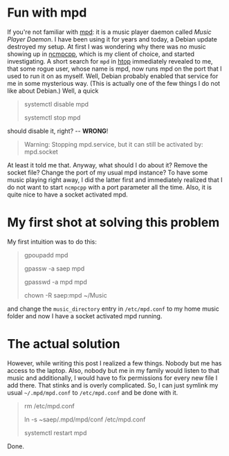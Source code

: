 # Fun with mpd

If you're not familiar with [mpd](http://www.musicpd.org/): it is a
music player daemon called _Music Player Daemon_. I have been using it for
years and today, a Debian update destroyed my setup. At first I was
wondering why there was no music showing up in
[ncmpcpp](http://ncmpcpp.rybczak.net/), which is my client of choice, and
started investigating. A short search for `mpd` in
[htop](http://hisham.hm/htop/) immediately revealed to me, that some rogue
user, whose name is mpd, now runs mpd on the port that I used to run it on
as myself. Well, Debian probably enabled that service for me in some
mysterious way. (This is actually one of the few things I do not like about
Debian.) Well, a quick

> systemctl disable mpd
>
> systemctl stop mpd

should disable it, right? -- __WRONG__!

> Warning: Stopping mpd.service, but it can still be activated by:
>  mpd.socket

At least it told me that. Anyway, what should I do about it? Remove the
socket file? Change the port of my usual mpd instance? To have some music
playing right away, I did the latter first and immediately realized that
I do not want to start `ncmpcpp` with a port parameter all the time. Also,
it is quite nice to have a socket activated mpd.

# My first shot at solving this problem

My first intuition was to do this:

> gpoupadd mpd
>
> gpassw -a saep mpd
>
> gpasswd -a mpd mpd
>
> chown -R saep:mpd ~/Music

and change the `music_directory` entry in `/etc/mpd.conf` to my home music
folder and now I have a socket activated mpd running.

# The actual solution

However, while writing this post I realized a few things. Nobody but me has
access to the laptop. Also, nobody but me in my family would listen to that
music and additionally, I would have to fix permissions for every new file
I add there. That stinks and is overly complicated. So, I can just symlink
my usual `~/.mpd/mpd.conf` to `/etc/mpd.conf` and be done with it.

> rm /etc/mpd.conf
>
> ln -s ~saep/.mpd/mpd/conf /etc/mpd.conf
>
> systemctl restart mpd

Done.

